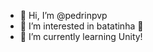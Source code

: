 - 👋 Hi, I’m @pedrinpvp
- 👀 I’m interested in batatinha 🥔
- 🌱 I’m currently learning Unity!

<!---
pedrinpvp/pedrinpvp is a ✨ special ✨ repository because its `README.md` (this file) appears on your GitHub profile.
You can click the Preview link to take a look at your changes.
--->
